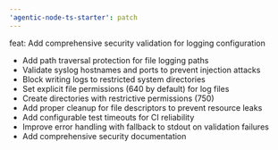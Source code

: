 ```yaml
---
'agentic-node-ts-starter': patch
---
```


feat: Add comprehensive security validation for logging configuration

- Add path traversal protection for file logging paths
- Validate syslog hostnames and ports to prevent injection attacks
- Block writing logs to restricted system directories
- Set explicit file permissions (640 by default) for log files
- Create directories with restrictive permissions (750)
- Add proper cleanup for file descriptors to prevent resource leaks
- Add configurable test timeouts for CI reliability
- Improve error handling with fallback to stdout on validation failures
- Add comprehensive security documentation
